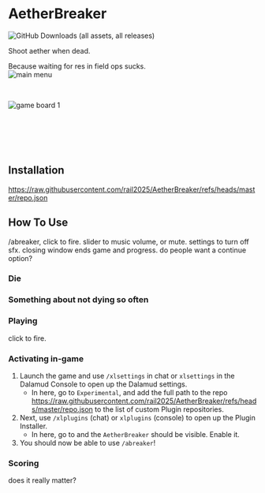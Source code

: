 # AetherBreaker
![GitHub Downloads (all assets, all releases)](https://img.shields.io/github/downloads/rail2025/AetherBreaker/total)

Shoot aether when dead.

Because waiting for res in field ops sucks.
<br>
![main menu](https://github.com/user-attachments/assets/1b23f707-b464-4b82-bc25-006dbb4a2eae)

<br>

![game board 1](https://github.com/user-attachments/assets/4b8c20a1-43f7-4d02-b7cc-d33675ad4de6)

<br>


<br>

<br>
<br>

## Installation

https://raw.githubusercontent.com/rail2025/AetherBreaker/refs/heads/master/repo.json
## How To Use
/abreaker, click to fire. slider to music volume, or mute. settings to turn off sfx. closing window ends game and progress. do people want a continue option?
### Die


### Something about not dying so often


### Playing

click to fire.

### Activating in-game

1. Launch the game and use `/xlsettings` in chat or `xlsettings` in the Dalamud Console to open up the Dalamud settings.
    * In here, go to `Experimental`, and add the full path to the repo https://raw.githubusercontent.com/rail2025/AetherBreaker/refs/heads/master/repo.json to the list of custom Plugin repositories.
2. Next, use `/xlplugins` (chat) or `xlplugins` (console) to open up the Plugin Installer.
    * In here, go to and the `AetherBreaker` should be visible. Enable it.
3. You should now be able to use `/abreaker`!


### Scoring

does it really matter?


